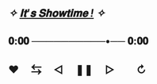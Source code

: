 ## *✧ [𝐈𝐭'𝐬 𝐒𝐡𝐨𝐰𝐭𝐢𝐦𝐞 !](https://youtu.be/9uwEAugeH8w?si=Ku3aDVW0qD48QWqZ) ✧* ㅤㅤ ㅤㅤ 
  ## 𝟎:𝟎𝟎 ──────────•── 𝟎:𝟎𝟎
  ##  ♥︎ㅤ ⇆ㅤ ◁ㅤ ❚❚ ㅤ▷ ㅤㅤ↻﻿

 

